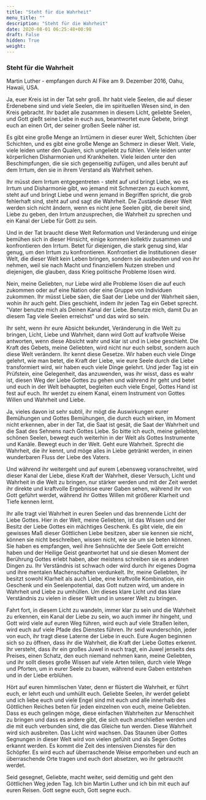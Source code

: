 ```yaml
---
title: "Steht für die Wahrheit"
menu_title: ""
description: "Steht für die Wahrheit"
date: 2020-08-01 06:25:48+00:98
draft: False
hidden: True
weight:
---
```

### Steht für die Wahrheit

Martin Luther - empfangen durch Al Fike am 9. Dezember 2016, Oahu, Hawaii, USA.

Ja, euer Kreis ist in der Tat sehr groß. Ihr habt viele Seelen, die auf dieser Erdenebene sind und viele Seelen, die im spirituellen Wesen sind, in den Kreis gebracht. Ihr badet alle zusammen in diesem Licht, geliebte Seelen, und Gott gießt seine Liebe in euch aus, beantwortet eure Gebete, bringt euch an einen Ort, der seiner großen Seele näher ist.

Es gibt eine große Menge an Irrtümern in dieser eurer Welt, Schichten über Schichten, und es gibt eine große Menge an Schmerz in dieser Welt. Viele, viele leiden unter den Qualen, sich ungeliebt zu fühlen. Viele leiden unter körperlichen Disharmonien und Krankheiten. Viele leiden unter den Beschimpfungen, die sie sich gegenseitig zufügen, und alles beruht auf dem Irrtum, den sie in ihrem Verstand als Wahrheit sehen.

Ihr müsst dem Irrtum entgegentreten - steht auf und bringt Liebe, wo es Irrtum und Disharmonie gibt, wo jemand mit Schmerzen zu euch kommt, steht auf und bringt Liebe und wenn jemand in Begriffen spricht, die grob fehlerhaft sind, steht auf und sagt die Wahrheit. Die Zustände dieser Welt werden sich nicht ändern, wenn es nicht jene Seelen gibt, die bereit sind, Liebe zu geben, den Irrtum anzusprechen, die Wahrheit zu sprechen und ein Kanal der Liebe für Gott zu sein.

Und in der Tat braucht diese Welt Reformation und Veränderung und einige bemühen sich in dieser Hinsicht, einige kommen kollektiv zusammen und konfrontieren den Irrtum. Betet für diejenigen, die stark genug sind, klar genug, um den Irrtum zu konfrontieren. Konfrontiert die Institutionen dieser Welt, die dieser Welt kein Leben bringen, sondern sie ausbeuten und von ihr nehmen, weil sie nach Macht und finanziellem Nutzen streben und diejenigen, die glauben, dass Krieg politische Probleme lösen wird.

Nein, meine Geliebten, nur Liebe wird alle Probleme lösen die auf euch zukommen oder auf eine Nation oder eine Gruppe von Individuen zukommen. Ihr müsst Liebe säen, die Saat der Liebe und der Wahrheit säen, wohin ihr auch geht. Dies geschieht, indem ihr jeden Tag ein Gebet sprecht. "Vater benutze mich als Deinen Kanal der Liebe. Benutze mich, damit Du an diesem Tag viele Seelen erreichst" und das wird so sein.

Ihr seht, wenn ihr eure Absicht bekundet, Veränderung in die Welt zu bringen, Licht, Liebe und Wahrheit, dann wird Gott auf kraftvolle Weise antworten, wenn diese Absicht wahr und klar ist und in Liebe geschieht. Die Kraft des Gebets, meine Geliebten, wird nicht nur euch selbst, sondern auch diese Welt verändern. Ihr kennt diese Gesetze. Wir haben euch viele Dinge gelehrt, wie man betet, die Kraft der Liebe, wie eure Seele durch die Liebe transformiert wird, wir haben euch viele Dinge gelehrt. Und jeder Tag ist ein Prüfstein, eine Gelegenheit, das anzuwenden, was ihr wisst, dass es wahr ist, diesen Weg der Liebe Gottes zu gehen und während ihr geht und betet und euch in der Welt behauptet, begleiten euch viele Engel, Gottes Hand ist fest auf euch. Ihr werdet zu einem Kanal, einem Instrument von Gottes Willen und Wahrheit und Liebe.

Ja, vieles davon ist sehr subtil, ihr mögt die Auswirkungen eurer Bemühungen und Gottes Bemühungen, die durch euch wirken, im Moment nicht erkennen, aber in der Tat, die Saat ist gesät, die Saat der Wahrheit und die Saat des Sehnens nach Gottes Liebe. So bitte ich euch, meine geliebten, schönen Seelen, bewegt euch weiterhin in der Welt als Gottes Instrumente und Kanäle. Bewegt euch in der Welt. Geht eure Wahrheit. Sprecht die Wahrheit, die ihr kennt, und möge alles in Liebe getränkt werden, in einen wunderbaren Fluss der Liebe des Vaters.

Und während ihr weitergeht und auf eurem Lebensweg voranschreitet, wird dieser Kanal der Liebe, diese Kraft der Wahrheit, dieser Versuch, Licht und Wahrheit in die Welt zu bringen, nur stärker werden und mit der Zeit werdet ihr direkte und kraftvolle Ergebnisse eurer Gaben sehen, während ihr von Gott geführt werdet, während ihr Gottes Willen mit größerer Klarheit und Tiefe kennen lernt.

Ihr alle tragt viel Wahrheit in euren Seelen und das brennende Licht der Liebe Gottes. Hier in der Welt, meine Geliebten, ist das Wissen und der Besitz der Liebe Gottes ein mächtiges Geschenk. Es gibt viele, die ein gewisses Maß dieser Göttlichen Liebe besitzen, aber sie kennen sie nicht, können sie nicht beschreiben, wissen nicht, wie sie um sie beten können. Sie haben es empfangen, weil ihre Sehnsüchte der Seele Gott erreicht haben und der Heilige Geist geantwortet hat und sie diesen Moment der Berührung Gottes erlebt haben, aber meistens schreiben sie es anderen Dingen zu. Ihr Verständnis ist schwach oder wird durch ihr eigenes Dogma und ihre mentalen Machenschaften verdunkelt. Ihr, meine Geliebten, ihr besitzt sowohl Klarheit als auch Liebe, eine kraftvolle Kombination, ein Geschenk und ein Seelenpotential, das Gott nutzen wird, um andere in Wahrheit und Liebe zu umhüllen. Um dieses klare Licht und das klare Verständnis zu vielen in dieser Welt und in unserer Welt zu bringen.

Fahrt fort, in diesem Licht zu wandeln, immer klar zu sein und die Wahrheit zu erkennen, ein Kanal der Liebe zu sein, wo auch immer ihr hingeht, und Gott wird viele auf euren Weg führen, wird euch auf viele Straßen leiten, wird euch auf viele Pfade des Dienstes führen. Ihr seid wunderschön, jeder von euch, ihr tragt diese Laterne der Liebe in euch. Eure Augen beginnen sich so zu öffnen, dass ihr die Wahrheit, die Kraft der Liebe Gottes erkennt. Ihr versteht, dass ihr ein großes Juwel in euch tragt, ein Juwel jenseits des Preises, einen Schatz, den euch niemand nehmen kann, meine Geliebten, und ihr sollt dieses große Wissen auf viele Arten teilen, durch viele Wege und Pforten, um in eurer Seele zu bauen, während eure Gaben entstehen und in der Liebe erblühen.

Hört auf euren himmlischen Vater, denn er flüstert die Wahrheit, er führt euch, er lehrt euch und umhüllt euch.
Geliebte Seelen, ihr werdet geliebt und ich liebe euch und viele Engel sind mit euch und alle innerhalb des Göttlichen Reiches beten für jeden einzelnen von euch, meine Geliebten. Dass es euch gelingen möge, diese einfachen Wahrheiten zur Menschheit zu bringen und dass es andere gibt, die sich euch anschließen werden und die mit euch verbunden sind, die das Gleiche tun werden. Diese Wahrheit wird sich ausbreiten. Das Licht wird wachsen. Das Staunen über Gottes Segnungen in dieser Welt wird von vielen gefühlt und als Segen Gottes erkannt werden. Es kommt die Zeit des intensiven Dienstes für den Schöpfer. Es wird euch auf überraschende Weise emporheben und euch an überraschende Orte tragen und euch dort absetzen, wo ihr gebraucht werdet.

Seid gesegnet, Geliebte, macht weiter, seid demütig und geht den Göttlichen Weg jeden Tag. Ich bin Martin Luther und ich bin mit euch auf euren Reisen. Gott segne euch, Gott segne euch.

